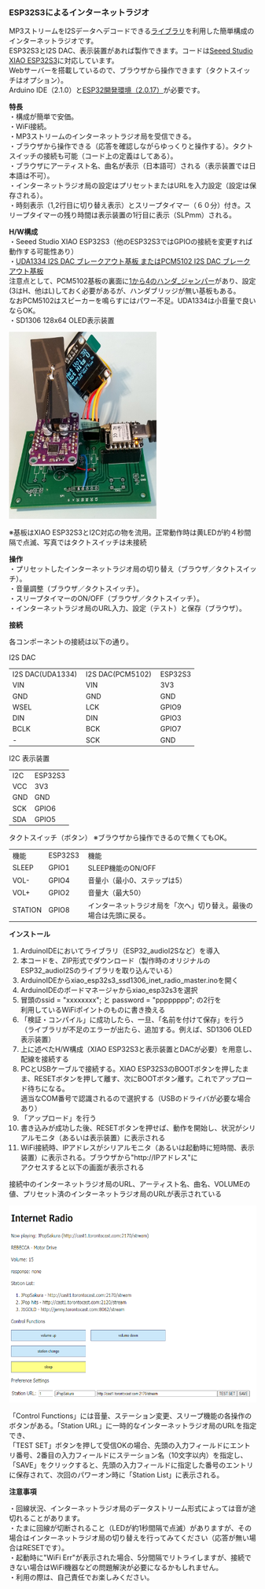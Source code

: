 <p><H3>ESP32S3によるインターネットラジオ</H3></p>
<p>
MP3ストリームをI2Sデータへデコードできる<a href="https://github.com/schreibfaul1/ESP32-audioI2S">ライブラリ</a>を利用した簡単構成のインターネットラジオです。<br>
ESP32S3とI2S DAC、表示装置があれば製作できます。コードは<a href="https://wiki.seeedstudio.com/xiao_esp32s3_getting_started/">Seeed Studio XIAO ESP32S3</a>に対応しています。<br>
Webサーバーを搭載しているので、ブラウザから操作できます（タクトスイッチはオプション）。<br>
Arduino IDE（2.1.0）と<a href="https://github.com/espressif/arduino-esp32">ESP32開発環境（2.0.17）</a>が必要です。
</p>

<p><strong>特長</strong><br>
 ・構成が簡単で安価。<br>
 ・WiFi接続。<br>
 ・MP3ストリームのインターネットラジオ局を受信できる。<br>
 ・ブラウザから操作できる（応答を確認しながらゆっくりと操作する）。タクトスイッチの接続も可能（コード上の定義はしてある）。<br>
 ・ブラウザにアーティスト名、曲名が表示（日本語可）される（表示装置では日本語は不可）。<br>
 ・インターネットラジオ局の設定はプリセットまたはURLを入力設定（設定は保存される）。<br>
 ・時刻表示（1,2行目に切り替え表示）とスリープタイマー（６０分）付き。スリープタイマーの残り時間は表示装置の1行目に表示（SLPmm）される。<br>
</p>
<p><strong>H/W構成</strong><br>
 ・Seeed Studio XIAO ESP32S3（他のESP32S3ではGPIOの接続を変更すれば動作する可能性あり）<br>
 ・<a href="xiao_esp32s3_pcm5102_uda1334.JPG">UDA1334 I2S DAC ブレークアウト基板 またはPCM5102 I2S DAC ブレークアウト基板</a><br>
   注意点として、PCM5102基板の裏面に<a href="xiao_esp32s3_jumper.JPG">1から4のハンダ_ジャンパー</a>があり、設定(3はH、他はL)しておく必要があるが、ハンダブリッジが無い基板もある。<br>
   なおPCM5102はスピーカーを鳴らすにはパワー不足。UDA1334は小音量で良いならOK。<br>
 ・SD1306 128x64 OLED表示装置<br>
</p>
<p>
<img src="xiao_esp32s3_iradio.JPG" width="300" height="380">
<p>※基板はXIAO ESP32S3とI2C対応の物を流用。正常動作時は黄LEDが約４秒間隔で点滅、写真ではタクトスイッチは未接続</p>
</p>
<p><strong>操作</strong><br>
 ・プリセットしたインターネットラジオ局の切り替え（ブラウザ／タクトスイッチ）。<br>
 ・音量調整（ブラウザ／タクトスイッチ）。<br>
 ・スリープタイマーのON/OFF（ブラウザ／タクトスイッチ）。<br>
 ・インターネットラジオ局のURL入力、設定（テスト）と保存（ブラウザ）。<br>
</p>
<p><strong>接続</strong><br>
<p>各コンポーネントの接続は以下の通り。<br>
</p>
<p>
I2S DAC
<table> 
<tr>
<td>I2S DAC(UDA1334)&nbsp;</td><td>I2S DAC(PCM5102)&nbsp;</td><td>ESP32S3</td>
</tr>
<tr>
<td>VIN</td><td>VIN</td><td>3V3</td>
</tr>
<tr>
<td>GND</td><td>GND</td><td>GND</td>
</tr>
<tr>
<td>WSEL</td><td>LCK</td><td>GPIO9</td>
</td>
<tr>
<td>DIN</td><td>DIN</td><td>GPIO3</td>
</tr>
<tr>
<td>BCLK</td><td>BCK</td><td>GPIO7</td>
</tr>
<tr>
<td>-</td><td>SCK</td><td>GND</td>
</tr>
</table>
</p>
<p>
I2C 表示装置
<table> 
<tr>
<td>I2C&nbsp;</td><td>ESP32S3</td>
</tr>
<tr>
<td>VCC</td><td>3V3</td>
</tr>
<tr>
<td>GND</td><td>GND</td>
</tr>
<tr>
<td>SCK</td><td>GPIO6</td>
<tr>
<tr>
<td>SDA</td><td>GPIO5</td>
<tr>
</table>
</P>
<p>
タクトスイッチ（ボタン）
※ブラウザから操作できるので無くてもOK。
<table> 
<tr>
<td>機能&nbsp;</td><td>ESP32S3&nbsp;</td><td>機能</td>
</tr>
<tr>
<td>SLEEP</td><td>GPIO1</td></td><td>SLEEP機能のON/OFF</td>
</tr>
<tr>
<td>VOL-</td><td>GPIO4</td><td>音量小（最小0、ステップは5）</td>
</tr>
<tr>
<td>VOL+</td><td>GPIO2</td><td>音量大（最大50）</td>
<tr>
<tr>
<td>STATION</td><td>GPIO8</td><td>インターネットラジオ局を「次へ」切り替え。最後の場合は先頭に戻る。</td>
<tr>
</table>
</p>
</p>
<p><strong>インストール</strong><br>
<ol>
<li>ArduinoIDEにおいてライブラリ（ESP32_audioI2Sなど）を導入</li>
<li>本コードを、ZIP形式でダウンロード（製作時のオリジナルのESP32_audioI2Sのライブラリを取り込んでいる）</li>
<li>ArduinoIDEからxiao_esp32s3_ssd1306_inet_radio_master.inoを開く</li>
<li>ArduinoIDEのボードマネージャからxiao_esp32s3を選択</li>
<li>冒頭のssid = "xxxxxxxx"; と password = "pppppppp"; の2行を<br>利用しているWiFiポイントのものに書き換える</li>
<li>「検証・コンパイル」に成功したら、一旦、「名前を付けて保存」を行う<br>
（ライブラリが不足のエラーが出たら、追加する。例えば、SD1306 OLED表示装置）
</li>
<li>上に述べたH/W構成（XIAO ESP32S3と表示装置とDACが必要）を用意し、配線を接続する</li>
<li>PCとUSBケーブルで接続する。XIAO ESP32S3のBOOTボタンを押したまま、RESETボタンを押して離す、次にBOOTボタン離す。これでアップロード待ちになる。<br>適当なCOM番号で認識されるので選択する（USBのドライバが必要な場合あり）</li>
<li>「アップロード」を行う</li>
<li>書き込みが成功した後、RESETボタンを押せば、動作を開始し、状況がシリアルモニタ（あるいは表示装置）に表示される</li>
<li>WiFi接続時、IPアドレスがシリアルモニタ（あるいは起動時に短時間、表示装置）に表示される。ブラウザから"http://IPアドレス"に<br>アクセスすると以下の画面が表示される<br>
</li>
</ol>
</p>
<p>
<p>接続中のインターネットラジオ局のURL、アーティスト名、曲名、VOLUMEの値、プリセット済のインターネットラジオ局のURLが表示されている<br>
</p>
<p>
<img src="xiao_esp32s3_iradio_web.png" width="600" height="400">
<p>「Control Functions」には音量、ステーション変更、スリープ機能の各操作のボタンがある。「Station URL」に一時的なインターネットラジオ局のURLを指定でき、<br>
「TEST SET」ボタンを押して受信OKの場合、先頭の入力フィールドにエントリ番号、2番目の入力フィールドにステーション名（10文字以内）を指定し、<br>
「SAVE」をクリックすると、先頭の入力フィールドに指定した番号のエントリに保存されて、次回のパワーオン時に「Station List」に表示される。<br>
</p>
</p>
<p><strong>注意事項</strong><br>
<p>・回線状況、インターネットラジオ局のデータストリーム形式によっては音が途切れることがあります。<br>
・たまに回線が切断されること（LEDが約1秒間隔で点滅）がありますが、その場合はインターネットラジオ局の切り替えを行ってみてください（応答が無い場合はRESETです）。<br>
・起動時に"WiFi Err"が表示された場合、5分間隔でリトライしますが、接続できない場合はWiFi機器などの問題解決が必要になるかもしれません。<br>
・利用の際は、自己責任でお楽しみください。</p>
</P>
